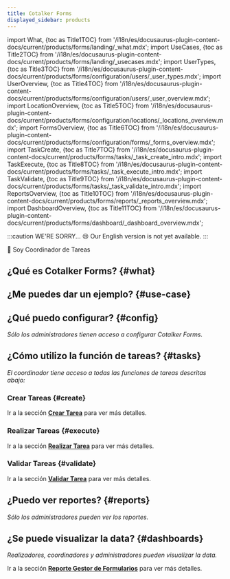 ```yaml
---
title: Cotalker Forms
displayed_sidebar: products
---
```


import What, {toc as Title1TOC} from '/i18n/es/docusaurus-plugin-content-docs/current/products/forms/landing/_what.mdx'; 
import UseCases, {toc as Title2TOC} from '/i18n/es/docusaurus-plugin-content-docs/current/products/forms/landing/_usecases.mdx'; 
import UserTypes, {toc as Title3TOC} from '/i18n/es/docusaurus-plugin-content-docs/current/products/forms/configuration/users/_user_types.mdx'; 
import UserOverview, {toc as Title4TOC} from '/i18n/es/docusaurus-plugin-content-docs/current/products/forms/configuration/users/_user_overview.mdx'; 
import LocationOverview, {toc as Title5TOC} from '/i18n/es/docusaurus-plugin-content-docs/current/products/forms/configuration/locations/_locations_overview.mdx'; 
import FormsOverview, {toc as Title6TOC} from '/i18n/es/docusaurus-plugin-content-docs/current/products/forms/configuration/forms/_forms_overview.mdx';
import TaskCreate, {toc as Title7TOC} from '/i18n/es/docusaurus-plugin-content-docs/current/products/forms/tasks/_task_create_intro.mdx';
import TaskExecute, {toc as Title8TOC} from '/i18n/es/docusaurus-plugin-content-docs/current/products/forms/tasks/_task_execute_intro.mdx';
import TaskValidate, {toc as Title9TOC} from '/i18n/es/docusaurus-plugin-content-docs/current/products/forms/tasks/_task_validate_intro.mdx';
import ReportsOverview, {toc as Title10TOC} from '/i18n/es/docusaurus-plugin-content-docs/current/products/forms/reports/_reports_overview.mdx';
import DashboardOverview, {toc as Title11TOC} from '/i18n/es/docusaurus-plugin-content-docs/current/products/forms/dashboard/_dashboard_overview.mdx';


:::caution WE'RE SORRY... 😢
Our English version is not yet available.
:::

<span className="hero__subtitle">📇 Soy Coordinador de Tareas</span>

## ¿Qué es Cotalker Forms? {#what}

<What/>

## ¿Me puedes dar un ejemplo? {#use-case}

<UseCases/>

## ¿Qué puedo configurar? {#config}
_Sólo los administradores tienen acceso a configurar Cotalker Forms._ 



## ¿Cómo utilizo la función de tareas? {#tasks}
_El coordinador tiene acceso a todas las funciones de tareas descritas abajo:_

### Crear Tareas {#create}

<TaskCreate/>

Ir a la sección [**Crear Tarea**](/docs/products/forms/tasks/task_create) para ver más detalles.


### Realizar Tareas {#execute}

<TaskExecute/>

Ir a la sección [**Realizar Tarea**](/docs/products/forms/tasks/task_execute) para ver más detalles.

### Validar Tareas {#validate}

<TaskValidate/>

Ir a la sección [**Validar Tarea**](/docs/products/forms/tasks/task_validate) para ver más detalles.

## ¿Puedo ver reportes? {#reports}
_Sólo los administradores pueden ver los reportes._

## ¿Se puede visualizar la data? {#dashboards}
_Realizadores, coordinadores y administradores pueden visualizar la data._

<DashboardOverview/>

Ir a la sección [**Reporte Gestor de Formularios**](/docs/products/forms/reports/overview) para ver más detalles.
